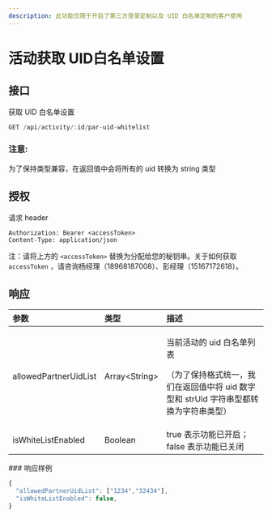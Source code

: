 ```yaml
---
description: 此功能仅限于开启了第三方登录定制以及 UID 白名单定制的客户使用
---
```


# 活动获取 UID白名单设置

## 接口

获取 UID 白名单设置

```javascript
GET /api/activity/:id/par-uid-whitelist
```

### 注意:

为了保持类型兼容，在返回值中会将所有的 uid 转换为 string 类型

## 授权

请求 header

```http
Authorization: Bearer <accessToken>
Content-Type: application/json
```

注：请将上方的 `<accessToken>` 替换为分配给您的秘钥串。关于如何获取 `accessToken` ，请咨询杨经理（18968187008）、彭经理（15167172618）。

## 响应

<table>
  <thead>
    <tr>
      <th style="text-align:left">&#x53C2;&#x6570;</th>
      <th style="text-align:left">&#x7C7B;&#x578B;</th>
      <th style="text-align:left">&#x63CF;&#x8FF0;</th>
    </tr>
  </thead>
  <tbody>
    <tr>
      <td style="text-align:left">allowedPartnerUidList</td>
      <td style="text-align:left">Array&lt;String&gt;</td>
      <td style="text-align:left">
        <p>&#x5F53;&#x524D;&#x6D3B;&#x52A8;&#x7684; uid &#x767D;&#x540D;&#x5355;&#x5217;&#x8868;</p>
        <p>&#xFF08;&#x4E3A;&#x4E86;&#x4FDD;&#x6301;&#x683C;&#x5F0F;&#x7EDF;&#x4E00;&#xFF0C;&#x6211;&#x4EEC;&#x5728;&#x8FD4;&#x56DE;&#x503C;&#x4E2D;&#x5C06;
          uid &#x6570;&#x5B57;&#x578B;&#x548C; strUid &#x5B57;&#x7B26;&#x4E32;&#x578B;&#x90FD;&#x8F6C;&#x6362;&#x4E3A;&#x5B57;&#x7B26;&#x4E32;&#x7C7B;&#x578B;&#xFF09;</p>
      </td>
    </tr>
    <tr>
      <td style="text-align:left">isWhiteListEnabled</td>
      <td style="text-align:left">Boolean</td>
      <td style="text-align:left">true &#x8868;&#x793A;&#x529F;&#x80FD;&#x5DF2;&#x5F00;&#x542F;&#xFF1B;false
        &#x8868;&#x793A;&#x529F;&#x80FD;&#x5DF2;&#x5173;&#x95ED;</td>
    </tr>
  </tbody>
</table>### 响应样例

```javascript
{
  "allowedPartnerUidList": ["1234","32434"],
  "isWhiteListEnabled": false,
}
```

